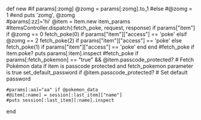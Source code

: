 def new
    #if params[:zomg]
      @zomg = params[:zomg].to_1
    #else
      #@zomg = 1 
    #end
    puts 'zomg', @zomg  
    #params[:zz]='hi'
    @item = Item.new item_params
    #ItemsController.dispatch(:fetch_poke, request, response)
    if params["item"]
      if @zomg == 0
        fetch_poke(0) if params["item"]["access"] == 'poke'
      elsif @zomg == 2
        fetch_poke(2) if params["item"]["access"] == 'poke'
      else
        fetch_poke(1) if params["item"]["access"] == 'poke'
      end
    end
    #fetch_poke if item.poke?
    puts params[:item].inspect
    #fetch_poke if params[:fetch_pokemon] == "true" && @item.passcode_protected? # Fetch Pokémon data if item is passcode protected and fetch_pokemon parameter is true    set_default_password if @item.passcode_protected? # Set default password

    #params[:aa]="aa" if @pokemon_data
    #@item[:name] = session[:last_item]["name"]
    #puts session[:last_item][:name].inspect
  end